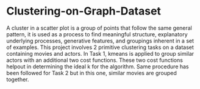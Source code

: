 # Clustering-on-Graph-Dataset
A cluster in a scatter plot is a group of points that follow the same general pattern, it is used as a process to find meaningful structure, explanatory underlying processes, generative features, and groupings inherent in a set of examples. This project involves 2 primitive clustering tasks on a dataset containing movies and actors. In Task 1, kmeans is applied to group similar actors with an additional two cost functions. These two cost functions helpout in determining the ideal k for the algorithm. Same procedure has been followed for Task 2 but in this one, similar movies are grouped together.
